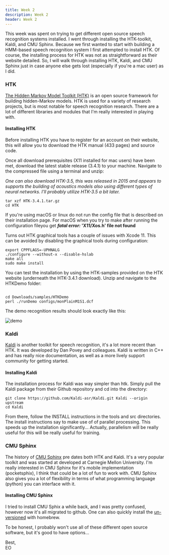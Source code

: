 ```yaml
---
title: Week 2
description: Week 2
header: Week 2
---
```


This week was spent on trying to get different open source speech recognition systems installed. I went through installing the HTK-toolkit, Kaldi, and CMU Sphinx. Because we first wanted to start with building a HMM-based speech recognition system I first attempted to install HTK. Of course, the installing process for HTK was not as straightforward as their website detailed. So, I will walk through installing HTK, Kaldi, and CMU Sphinx just in case anyone else gets lost (especially if you're a mac user) as I did.

### HTK
 [The Hidden Markov Model Toolkit (HTK)](http://HTK.eng.cam.ac.uk/) is an open source framework for building hidden-Markov models. HTK is used for a variety of research projects, but is most notable for speech recognition research. There are a lot of different libraries and modules that I'm really interested in playing with.

#### Installing HTK
Before installing HTK you have to register for an account on their website, this will allow you to download the HTK manual (433 pages) and source code.

Once all download prerequisites (X11 installed for mac users) have been met, download the latest stable release (3.4.1) to your machine. Navigate to the compressed file using a terminal and unzip:

_One can also download HTK-3.5, this was released in 2015 and appears to supports the building of acoustics models also using different types of neural networks. I'll probably utilize HTK-3.5 a bit later._

```
tar xzf HTK-3.4.1.tar.gz
cd HTK
```
If you're using macOS or linux do not run the config file that is described on their installation page. For macOS when you try to make after running the configuration fileyou get **_fatal error:_ 'X11/Xos.h' file not found**

Turns out HTK graphical tools has a couple of issues with Xcode 11. This can be avoided by disabling the graphical tools during configuration:

```
export CPPFLAGS=-UPHNALG
./configure --without-x --disable-hslab
make all
sudo make install
```

You can test the installation by using the HTK-samples provided on the HTK website (underneath the HTK-3.4.1 download). Unzip and navigate to the HTKDemo folder:

```

cd Downloads/samples/HTKDemo
perl ./runDemo configs/monPlainM1S1.dcf
```

The demo recognition results should look exactly like this:

![demo](https://00e9e64bac0dc7bdf62aacfcaaebb91fba385f4bd795b37ec9-apidata.googleusercontent.com/download/storage/v1/b/root-proposal-1246/o/CREU_DATA%2FScreen%20Shot%202017-09-28%20at%207.51.34%20AM.png?qk=AD5uMEvmGTv-Z9ACiZth2ADCNVwb5Z-Yd4pDgwUGMCrLm5nA_Br9BTgUax6Ti1KLe7t9B4I1AKV2rRM_JLicMAChKNfa5-LCskmOlaLb65XYPCIa4KiKXV6mlaz9IGC7BjfWk5hToRfRTaZaDSuNq2j8wZvA7Y7q786ZEGwJiVApao_DDG9dQN28SRnfwzd6OF6tLKLEYphHiNXYKCEy_ETEGKYjTzBdeza5Vx3y7Bbvv5aIxzlbzrbcl0Gn-qpylyZkVyP05cx0QY6-kqQY63tsukgiDDLgg6tXD2f-J92-42m-j5x_wU8oN8xyMnTX9Iv7G2Z-u9TrMsPs2GqvEQ_TRlroWzdn0BA0_LkAhcRh40sAinQGGJKZbnbKZKGsnfXMBpboOS9_33i_G1gqyYRAL_DlsI9viri8yN4rJR0uweoFyDJVp3yuo6bSq0ZYs_pWwOnZaIeA23XJmL-GtbyhGmTDygI0HLxScKfmv6cyM28Y2gxzlGOq9iBrCSqzQp2OeN1i9V38iP6bGMGHWooTZS9LtPeofYWHt1J94TzjaDQSvdnBCBZw7HUVHkE1quaR9dVlFCmuTL_4eICTLnMlHI7QyK3ZjidPQJTdTv8jSUkTneHiSt3zU0YWULsM8zK6Ugcn_OddJTS0Hu_QP2yfBBLt7Wg2YpjhZxK0C0rYasDmG3K6Ur3CsAc_jjQL_1pT0eK-ShhevRaZtte1GWP_i2tq2yT-N2Sf3fwZdT96z4eojb0oybQB_56w9g3TfEIiKWjHKxCXoDNHUR8B5B4tp2qywuqroXjwbbOJx_9t5IzYXVKH1z4)


### Kaldi
[Kaldi](http://kaldi-asr.org/doc/index.html) is another toolkit for speech recognition, it's a lot more recent than HTK. It was developed by Dan Povey and colleagues. Kaldi is written in C++ and has really nice documentation, as well as a more lively support community for getting started.

#### Installing Kaldi
The installation process for Kaldi was way simpler than htk. Simply pull the Kaldi package from their Github repository and cd into the directory:

```
git clone https://github.com/Kaldi-asr/Kaldi.git Kaldi --origin upstream
cd Kaldi
```
From there, follow the INSTALL instructions in the tools and src directories. The install instructions say to make use of of parallel processing. This speeds up the installation significantly... Actually, parallelism will be really useful for this will be really useful for training.

### CMU Sphinx
The history of [CMU Sphinx](https://cmusphinx.github.io/) pre dates both HTK and Kaldi. It's a very popular toolkit and was started at developed at Carnegie Mellon University. I'm really interested in CMU Sphinx for it's mobile implementation (pocketsphix), I think that could be a lot of fun to work with. CMU Sphinx also gives you a lot of flexibility in terms of what programming language (python) you can interface with it.

#### Installing CMU Sphinx
I tried to install CMU Sphix a while back, and I was pretty confused, however now it's all migrated to github. One can also quickly install the [un-versioned](https://github.com/watsonbox/homebrew-cmu-sphinx) with homebrew.

To be honest, I probably won't use all of these different open source software, but it's good to have options...

Best, <br />
EO

